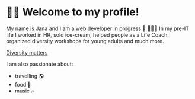 # 👋🏻 Welcome to my profile!

My name is Jana and I am a web developer in progress 💾 👩🏻‍💻
In my pre-IT life I worked in HR, sold ice-cream, helped people as a Life Coach, organized diversity workshops for young adults and much more.

[Diversity matters](https://www.brownsbfs.co.uk/Content/Storefront/assets/images/Diversity-Matters/Diversity-Matters-Banner.png)

I am also passionate about:
- travelling 🌎
- food 🥗
- music 🎶
